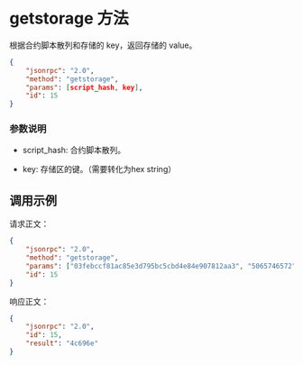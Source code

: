 ﻿# getstorage 方法

根据合约脚本散列和存储的 key，返回存储的 value。

```json
{
	"jsonrpc": "2.0",
	"method": "getstorage",
	"params": [script_hash, key],
	"id": 15
}
```

### 参数说明

* script_hash: 合约脚本散列。

* key: 存储区的键。（需要转化为hex string）

## 调用示例

请求正文：

```json
{
	"jsonrpc": "2.0",
	"method": "getstorage",
	"params": ["03febccf81ac85e3d795bc5cbd4e84e907812aa3", "5065746572"],
	"id": 15
}
```

响应正文：

```json
{
	"jsonrpc": "2.0",
	"id": 15,
	"result": "4c696e"
}
```
